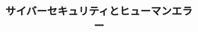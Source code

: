 ---
title: "サイバーセキュリティとヒューマンエラー" # 記事のタイトル
emoji: "🛡" # アイキャッチとして使われる絵文字（1文字だけ）
type: "idea" # tech: 技術記事 / idea: アイデア記事
topics: ["security"] # タグ。["markdown", "rust", "aws"]のように指定する
published: false # 公開設定（falseにすると下書き）
---